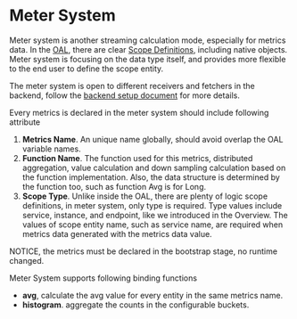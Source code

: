 # Meter System
Meter system is another streaming calculation mode, especially for metrics data. In the [OAL](oal.md), there are clear 
[Scope Definitions](scope-definitions.md), including native objects. Meter system is focusing on the data type itself,
and provides more flexible to the end user to define the scope entity.

The meter system is open to different receivers and fetchers in the backend, 
follow the [backend setup document](../setup/backend/backend-setup.md) for more details.

Every metrics is declared in the meter system should include following attribute
1. **Metrics Name**. An unique name globally, should avoid overlap the OAL variable names.
1. **Function Name**. The function used for this metrics, distributed aggregation, value calculation and down sampling calculation
based on the function implementation. Also, the data structure is determined by the function too, such as function Avg is for Long.
1. **Scope Type**. Unlike inside the OAL, there are plenty of logic scope definitions, in meter system, only type is required. 
Type values include service, instance, and endpoint, like we introduced in the Overview.
The values of scope entity name, such as service name, are required when metrics data generated with the metrics data value.

NOTICE, the metrics must be declared in the bootstrap stage, no runtime changed.

Meter System supports following binding functions
- **avg**, calculate the avg value for every entity in the same metrics name.
- **histogram**. aggregate the counts in the configurable buckets.

